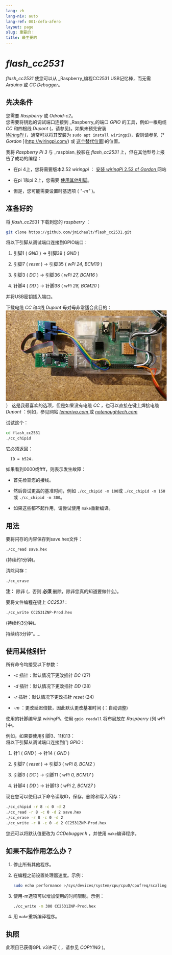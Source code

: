 ```yaml
---
lang: zh
lang-niv: auto
lang-ref: 001-ĉefa-afero
layout: page
slug: 重要的！
title: 最主要的
---
```


# _flash\_cc2531_
 _flash\_cc2531_ 使您可以从 _Raspberry_编程CC2531 USB记忆棒，而无需 _Arduino_ 或 _CC Debugger_。

## 先决条件
您需要 _Raspberry_ 或 _Odroid-c2_。  
您需要将钥匙的调试端口连接到 _Raspberry_的端口 _GPIO_ 的工具，例如一根电缆 _CC_ 和四根线 _Dupont_ (，请参见)。如果未预先安装   
[ _WiringPi_ ](http://wiringpi.com/)  (，通常可以将其安装为 `sudo apt install wiringpi`)，否则请参见（° _Gordon_ ](http://wiringpi.com/) 或 [这个替代位置](https://github.com/WiringPi/WiringPi))的位置。  

我将 _Raspberry Pi 3_ 与 _raspbian_投影在 _flash\_cc2531_ 上，但在其他型号上报告了成功的编程：  
 * 在pi 4上，您将需要版本2.52 _wiringpi_ ：  [安装 _wiringPi_ 2.52 of _Gordon_ ](http://wiringpi.com/wiringpi-updated-to-2-52-for-the-raspberry-pi-4b/)网站



 * 在pi 1和pi 2上，您需要 [使用其他引脚](#uzi_aliajn_pinglojn)。


 * 但是，您可能需要设置时基选项 ( _"-m"_ )。



## 准备好的

将 _flash\_cc2531_ 下载到您的 _raspberry_ ：
```bash
git clone https://github.com/jmichault/flash_cc2531.git
```

将以下引脚从调试端口连接到GPIO端口：

 1. 引脚1 ( _GND_ ) -> 引脚39 ( _GND_ )


 2. 引脚7 ( _reset_ ) -> 引脚35 ( _wPi 24, BCM19_ )


 3. 引脚3 ( _DC_ ) -> 引脚36 ( _wPi 27, BCM16_ )


 4. 针脚4 ( _DD_ ) -> 针脚38 ( _wPi 28, BCM20_ )



并将USB密钥插入端口。

下载电缆 _CC_ 和4线 _Dupont_ 母对母非常适合此目的：
![按键照片和 _raspberry_ ](https://github.com/jmichault/files/raw/master/Raspberry-CC2531.jpg)）
这是我最喜欢的选项，但是如果没有电缆 _CC_ ，也可以直接在键上焊接电缆 _Dupont_ ：例如，参见网站 [ _lemariva.com_ ](https://lemariva.com/blog/2019/08/zigbee-flashing-cc2531-using-raspberry-pi-without-cc-debugger) 或 [ _notenoughtech.com_ ](https://notenoughtech.com/home-automation/flashing-cc2531-without-cc-debugger/)


试试这个：
```bash
cd flash_cc2531
./cc_chipid
```
它必须返回：
```
  ID = b524.
```
如果看到0000或ffff，则表示发生故障：  
 * 首先检查您的接线。


 * 然后尝试更高的基准时间，例如 `./cc_chipid -m 100`或 `./cc_chipid -m 160` 或 `./cc_chipid -m 300`。


 * 如果这些都不起作用，请尝试使用 `make`重新编译。




## 用法
要将闪存的内容保存到save.hex文件：
```bash
./cc_read save.hex
```
(持续约1分钟)。

清除闪存：
```bash
./cc_erase
```
**注：** 除非 (，否则 **必须** 删除，除非您真的知道要做什么)。

要将文件编程在键上 _CC2531_：
```bash
./cc_write CC2531ZNP-Prod.hex
```
(持续约3分钟)。

<a id="uzi_aliajn_pinglojn"></a>
持续约3分钟"。_
## 使用其他别针

所有命令均接受以下参数：

 * _-c_ 插针：默认情况下更改插针 _DC_ (27)


 * _-d_ 插针：默认情况下更改插针 _DD_ (28)


 * _-r_ 插针：默认情况下更改插针 _reset_ (24)


 * _-m_ ：更改延迟倍数，因此默认更改基准时间 (：自动调整)



使用的针脚编号是 _wiringPi_。使用 `gpio readall` 将布局放在 _Raspberry_ (列 _wPi_ )中。

例如，如果要使用引脚3、11和13：  
将以下引脚从调试端口连接到门 _GPIO_：

 1. 针1 ( _GND_ ) -> 针14 ( _GND_ )


 2. 引脚7 ( _reset_ ) -> 引脚3 ( _wPi 8, BCM2_ )


 3. 引脚3 ( _DC_ ) -> 引脚11 ( _wPi 0, BCM17_ )


 4. 针脚4 ( _DD_ ) -> 针脚13 ( _wPi 2, BCM27_ )



现在您可以使用以下命令读取ID，保存，删除和写入闪存：
```bash
./cc_chipid -r 8 -c 0 -d 2
./cc_read -r 8 -c 0 -d 2 save.hex
./cc_erase -r 8 -c 0 -d 2
./cc_write -r 8 -c 0 -d 2 CC2531ZNP-Prod.hex
```

您还可以将默认值更改为 _CCDebugger.h_ ，并使用 `make`编译程序。

## 如果不起作用怎么办？

1. 停止所有其他程序。


2. 在编程之前设置处理器速度。示例：


   ```bash
   sudo echo performance >/sys/devices/system/cpu/cpu0/cpufreq/scaling_governor
   ```
3. 使用-m选项可以增加使用的时间限制。示例：


   ```bash
   ./cc_write -m 300 CC2531ZNP-Prod.hex
   ```
4. 用 `make`重新编译程序。



## 执照

此项目已获得GPL v3许可 ( ，请参见 _COPYING_ )。
